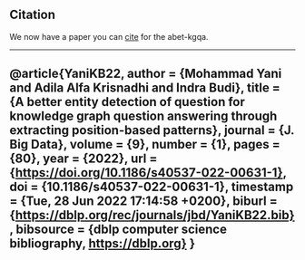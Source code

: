 ## Citation

We now have a paper you can [cite](https://journalofbigdata.springeropen.com/articles/10.1186/s40537-022-00631-1) for the abet-kgqa.

---
@article{YaniKB22,
  author    = {Mohammad Yani and
               Adila Alfa Krisnadhi and
               Indra Budi},
  title     = {A better entity detection of question for knowledge graph question
               answering through extracting position-based patterns},
  journal   = {J. Big Data},
  volume    = {9},
  number    = {1},
  pages     = {80},
  year      = {2022},
  url       = {https://doi.org/10.1186/s40537-022-00631-1},
  doi       = {10.1186/s40537-022-00631-1},
  timestamp = {Tue, 28 Jun 2022 17:14:58 +0200},
  biburl    = {https://dblp.org/rec/journals/jbd/YaniKB22.bib},
  bibsource = {dblp computer science bibliography, https://dblp.org}
}
---
